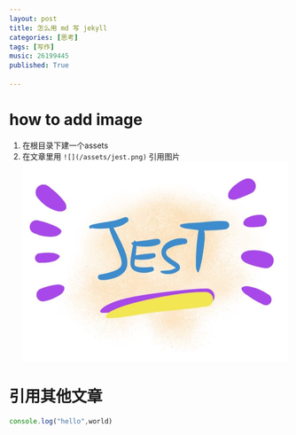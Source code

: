 ```yaml
---
layout: post
title: 怎么用 md 写 jekyll
categories: [思考]
tags: [写作]
music: 26199445
published: True

---
```



# how to add image 
1. 在根目录下建一个assets
2. 在文章里用  `![](/assets/jest.png)` 引用图片  <br>
    ![](/assets/jest.png)

# 引用其他文章


``` js 
console.log("hello",world)
```
 
